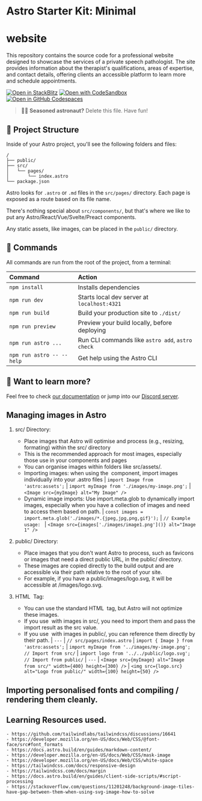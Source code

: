 # Astro Starter Kit: Minimal

# website
This repository contains the source code for a professional website designed to showcase the services of a private speech pathologist. The site provides information about the therapist's qualifications, areas of expertise, and contact details, offering clients an accessible platform to learn more and schedule appointments.

[![Open in StackBlitz](https://developer.stackblitz.com/img/open_in_stackblitz.svg)](https://stackblitz.com/github/withastro/astro/tree/latest/examples/minimal)
[![Open with CodeSandbox](https://assets.codesandbox.io/github/button-edit-lime.svg)](https://codesandbox.io/p/sandbox/github/withastro/astro/tree/latest/examples/minimal)
[![Open in GitHub Codespaces](https://github.com/codespaces/badge.svg)](https://codespaces.new/withastro/astro?devcontainer_path=.devcontainer/minimal/devcontainer.json)

> 🧑‍🚀 **Seasoned astronaut?** Delete this file. Have fun!

## 🚀 Project Structure

Inside of your Astro project, you'll see the following folders and files:

```text
/
├── public/
├── src/
│   └── pages/
│       └── index.astro
└── package.json
```

Astro looks for `.astro` or `.md` files in the `src/pages/` directory. Each page is exposed as a route based on its file name.

There's nothing special about `src/components/`, but that's where we like to put any Astro/React/Vue/Svelte/Preact components.

Any static assets, like images, can be placed in the `public/` directory.

## 🧞 Commands

All commands are run from the root of the project, from a terminal:

| Command                   | Action                                           |
| :------------------------ | :----------------------------------------------- |
| `npm install`             | Installs dependencies                            |
| `npm run dev`             | Starts local dev server at `localhost:4321`      |
| `npm run build`           | Build your production site to `./dist/`          |
| `npm run preview`         | Preview your build locally, before deploying     |
| `npm run astro ...`       | Run CLI commands like `astro add`, `astro check` |
| `npm run astro -- --help` | Get help using the Astro CLI                     |

## 👀 Want to learn more?

Feel free to check [our documentation](https://docs.astro.build) or jump into our [Discord server](https://astro.build/chat).

## Managing images in Astro

1. src/ Directory:
    - Place images that Astro will optimise and process (e.g., resizing, formating) within the src/ directory
    - This is the recommended approach for most images, especially those use in your components and pages
    - You can organise images within folders like src/assets/.
    - Importing images: when using the <Image /> component, import images individually into your .astro files
    | `import Image from 'astro:assets';`
    | `import myImage from './images/my-image.png';`
    | `<Image src={myImage} alt="My Image" />`
    - Dynamic image imports: Use import.meta.glob to dynamically import images, especially when you have a collection of images and need to access them based on path.
    | `const images = import.meta.glob('./images/*.{jpeg,jpg,png,gif}');`
    | `// Example usage: `
    | `<Image src={images['./images/image1.png']()} alt="Image 1" />`

2. public/ Directory:
    - Place images that you don't want Astro to process, such as favicons or images that need a direct public URL, in the public/ directory. 
    - These images are copied directly to the build output and are accessible via their path relative to the root of your site. 
    - For example, if you have a public/images/logo.svg, it will be accessible at /images/logo.svg.

2. HTML <img> Tag:
    - You can use the standard HTML <img> tag, but Astro will not optimize these images. 
    - If you use <img> with images in src/, you need to import them and pass the import result as the src value. 
    - If you use <img> with images in public/, you can reference them directly by their path. 
    | `---`
    | `// src/pages/index.astro`
    | `import { Image } from 'astro:assets';`
    | `import myImage from '../images/my-image.png'; // Import from src/`
    | `import logo from '../../public/logo.svg'; // Import from public/`
    | `---`
    | `<Image src={myImage} alt="Image from src/" width={400} height={300} />`
    | `<img src={logo.src} alt="Logo from public/" width={100} height={50} />`

## Importing personalised fonts and compiling / rendering them cleanly.

## Learning Resources used.
    - https://github.com/tailwindlabs/tailwindcss/discussions/16641
    - https://developer.mozilla.org/en-US/docs/Web/CSS/@font-face/src#font_formats
    - https://docs.astro.build/en/guides/markdown-content/
    - https://developer.mozilla.org/en-US/docs/Web/CSS/mask-image
    - https://developer.mozilla.org/en-US/docs/Web/CSS/white-space
    - https://tailwindcss.com/docs/responsive-design
    - https://tailwindcss.com/docs/margin
    - https://docs.astro.build/en/guides/client-side-scripts/#script-processing
    - https://stackoverflow.com/questions/11201248/background-image-tiles-have-gap-between-them-when-using-svg-image-how-to-solve
    
